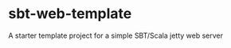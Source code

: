sbt-web-template
================

A starter template project for a simple SBT/Scala jetty web server
